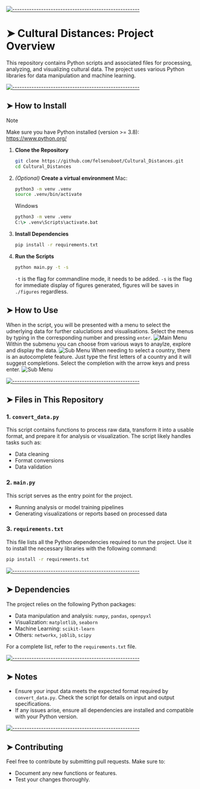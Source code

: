 <!-- ⚠️ This README has been generated from the file(s) "blueprint.md" ⚠️-->
[![-----------------------------------------------------](https://raw.githubusercontent.com/andreasbm/readme/master/assets/lines/colored.png)](#cultural-distances-project-overview)

# ➤ Cultural Distances: Project Overview

This repository contains Python scripts and associated files for processing, analyzing, and visualizing cultural data. The project uses various Python libraries for data manipulation and machine learning.

[![-----------------------------------------------------](https://raw.githubusercontent.com/andreasbm/readme/master/assets/lines/colored.png)](#how-to-use)

## ➤ How to Install

> [!NOTE]  
>    Make sure you have Python installed (version >= 3.8): https://www.python.org/

1. **Clone the Repository**

   ```bash
   git clone https://github.com/felsenuboot/Cultural_Distances.git
   cd Cultural_Distances
   ```

2. _(Optional)_ **Create a virtual environment**
   Mac:
   ```bash
   python3 -m venv .venv
   source .venv/bin/activate
   ```

   Windows
   ```cmd
   python3 -m venv .venv
   C:\> .venv\Scripts\activate.bat
   ```
   
2. **Install Dependencies**

   ```bash
   pip install -r requirements.txt
   ```

3. **Run the Scripts**
   ```bash
   python main.py -t -s
   ```
   ```-t``` is the flag for commandline mode, it needs to be added.
   ```-s``` is the flag for immediate display of figures generated, figures will be saves in ```./figures``` regardless.

## ➤ How to Use
When in the script, you will be presented with a menu to select the udnerlying data for further caluclations and visualisations. Select the menus by typing in the corresponding number and pressing ```enter```.
![Main Menu](./images/main-menu.png)
Within the submenu you can choose from various ways to anaylze, explore and display the data.
![Sub Menu](./images/sub-menu.png)
When needing to select a country, there is an autocomplete feature. Just type the first letters of a country and it will suggest completions. Select the completion with the arrow keys and press enter.
![Sub Menu](./images/function.png)


[![-----------------------------------------------------](https://raw.githubusercontent.com/andreasbm/readme/master/assets/lines/colored.png)](#files-in-this-repository)

## ➤ Files in This Repository

### 1. `convert_data.py`

This script contains functions to process raw data, transform it into a usable format, and prepare it for analysis or visualization. The script likely handles tasks such as:

- Data cleaning
- Format conversions
- Data validation

### 2. `main.py`

This script serves as the entry point for the project. 

- Running analysis or model training pipelines
- Generating visualizations or reports based on processed data

### 3. `requirements.txt`

This file lists all the Python dependencies required to run the project. Use it to install the necessary libraries with the following command:

```bash
pip install -r requirements.txt
```


[![-----------------------------------------------------](https://raw.githubusercontent.com/andreasbm/readme/master/assets/lines/colored.png)](#dependencies)

## ➤ Dependencies

The project relies on the following Python packages:

- Data manipulation and analysis: `numpy`, `pandas`, `openpyxl`
- Visualization: `matplotlib`, `seaborn`
- Machine Learning: `scikit-learn`
- Others: `networkx`, `joblib`, `scipy`

For a complete list, refer to the `requirements.txt` file.


[![-----------------------------------------------------](https://raw.githubusercontent.com/andreasbm/readme/master/assets/lines/colored.png)](#notes)

## ➤ Notes

- Ensure your input data meets the expected format required by `convert_data.py`. Check the script for details on input and output specifications.
- If any issues arise, ensure all dependencies are installed and compatible with your Python version.


[![-----------------------------------------------------](https://raw.githubusercontent.com/andreasbm/readme/master/assets/lines/colored.png)](#contributing)

## ➤ Contributing

Feel free to contribute by submitting pull requests. Make sure to:

- Document any new functions or features.
- Test your changes thoroughly.
